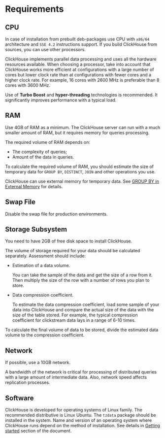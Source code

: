 # Requirements

## CPU

In case of installation from prebuilt deb-packages use CPU with `x86/64` architecture and `SSE 4.2` instructions support. If you build ClickHouse from sources, you can use other processors.  

ClickHouse implements parallel data processing and uses all the hardware resources available. When choosing a processor, take into account that ClickHouse works more efficient at configurations with a large number of cores but lower clock rate than at configurations with fewer cores and a higher clock rate. For example, 16 cores with 2600 MHz is preferable than 8 cores with 3600 MHz.

Use of **Turbo Boost** and **hyper-threading** technologies is recommended. It significantly improves performance with a typical load.

## RAM

Use 4GB of RAM as a minimum. The ClickHouse server can run with a much smaller amount of RAM, but it requires memory for queries processing.

The required volume of RAM depends on:

 - The complexity of queries;
 - Amount of the data in queries.

To calculate the required volume of RAM, you should estimate the size of temporary data for `GROUP BY`, `DISTINCT`, `JOIN` and other operations you use.

ClickHouse can use external memory for temporary data. See [GROUP BY in External Memory](../query_language/select.md#select-group-by-in-external-memory) for details.

## Swap File

Disable the swap file for production environments.

## Storage Subsystem

You need to have 2GB of free disk space to install ClickHouse.

The volume of storage required for your data should be calculated separately. Assessment should include:

- Estimation of a data volume.

    You can take the sample of the data and get the size of a row from it. Then multiply the size of the row with a number of rows you plan to store.

- Data compression coefficient.

    To estimate the data compression coefficient, load some sample of your data into ClickHouse and compare the actual size of the data with the size of the table stored. For example, the typical compression coefficient for clickstream data lays in a range of 6-10 times.

To calculate the final volume of data to be stored, divide the estimated data volume to the compression coefficient.

## Network

If possible, use a 10GB network.

A bandwidth of the network is critical for processing of distributed queries with a large amount of intermediate data. Also, network speed affects replication processes.

## Software

ClickHouse is developed for operating systems of Linux family. The recommended distributive is Linux Ubuntu. The `tzdata` package should be installed in the system. Name and version of an operating system where ClickHouse runs depend on the method of installation. See details in [Getting started](../getting_started/index.md) section of the document.
